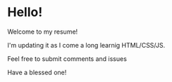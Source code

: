 # Hello!

Welcome to my resume!

I'm updating it as I come a long learnig HTML/CSS/JS.

Feel free to submit comments and issues

Have a blessed one!